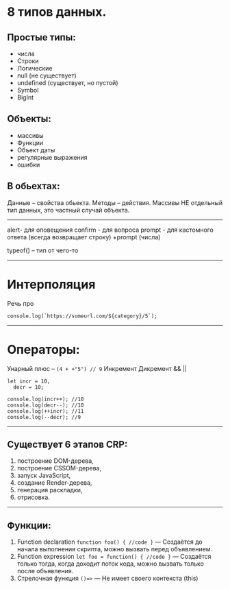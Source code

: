 # 8 типов данных.

## Простые типы:

- числа
- Строки
- Логические
- null (не существует)
- undefined (существует, но пустой)
- Symbol
- BigInt

## Объекты:

- массивы
- Функции
- Объект даты
- регулярные выражения
- ошибки

## В обьехтах:

Данные – свойства обьекта.
Методы – действия.
Массивы НЕ отдельный тип данных, это частный случай объекта.

---

alert- для оповещения
confirm - для вопроса
prompt - для кастомного ответа (всегда возвращает строку)
+prompt (числа)

typeof() – тип от чего-то

---

# Интерполяция

Речь про

```
console.log(`https://someurl.com/${category}/5`);
```

---

# Операторы:

Унарный плюс – `(4 + +"5") // 9`
Инкремент
Дикремент
&&
||

```
let incr = 10,
  decr = 10;

console.log(incr++); //10
console.log(decr--); //10
console.log(++incr); //11
console.log(--decr); //9
```

---

## Существует 6 этапов CRP:

1. построение DOM-дерева,
2. построение CSSOM-дерева,
3. запуск JavaScript,
4. создание Render-дерева,
5. генерация раскладки,
6. отрисовка.

---

## Функции:

1. Function declaration
   `function foo() { //code }` — Создаётся до начала выполнения скрипта, можно вызвать перед объявлением.
2. Function expression
   `let foo = function() { //code }` — Создаётся только тогда, когда доходит поток кода, можно вызвать только после объявления.
3. Стрелочная функция
   `()=>` — Не имеет своего контекста (this)
